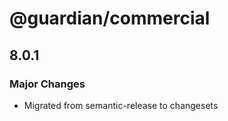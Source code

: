 # @guardian/commercial

## 8.0.1

### Major Changes

-   Migrated from semantic-release to changesets
